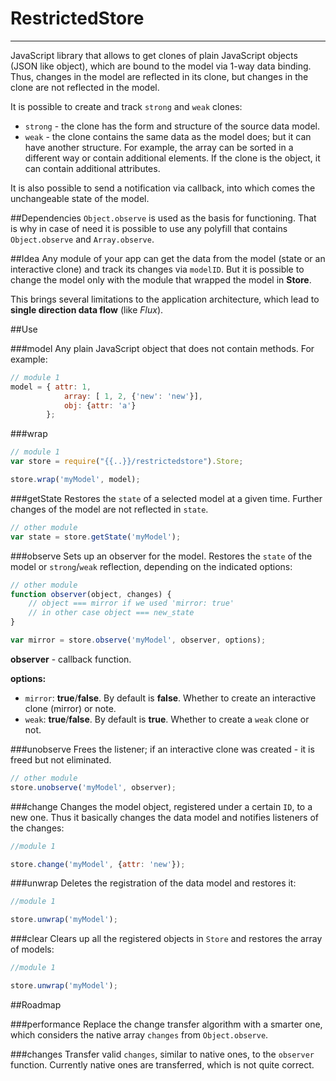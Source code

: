 # RestrictedStore
-------

JavaScript library that allows to get clones of plain JavaScript objects (JSON like object), which are bound to the model via 1-way data binding. Thus, changes in the model are reflected in its clone, but changes in the clone are not reflected in the model.

It is possible to create and track `strong` and `weak` clones:

* `strong` - the clone has the form and structure of the source data model.
* `weak`  - the clone contains the same data as the model does; but it can have another structure. For example, the array can be sorted in a different way or contain additional elements. If the clone is the object, it can contain additional attributes.

It is also possible to send a notification via callback, into which comes the unchangeable state of the model.

##Dependencies
`Object.observe` is used as the basis for functioning. That is why in case of need it is possible to use any polyfill that contains `Object.observe` and `Array.observe`.

##Idea
Any module of your app can get the data from the model (state or an interactive clone) and track its changes via `modelID`. But it is possible to change the model only with the module that wrapped the model in **Store**.

This brings several limitations to the application architecture, which lead to **single direction data flow** (like *Flux*).

##Use

###model
Any plain JavaScript object that does not contain methods. For example:

```javascript
// module 1
model = { attr: 1,
			array: [ 1, 2, {'new': 'new'}],
			obj: {attr: 'a'}
        };
```

###wrap
```javascript
// module 1
var store = require("{{..}}/restrictedstore").Store;

store.wrap('myModel', model);
```

###getState
Restores the `state` of a selected model at a given time. Further changes of the model are not reflected in `state`.
 
```javascript
// other module
var state = store.getState('myModel');
```
###observe
Sets up an observer for the model. Restores the `state` of the model or `strong`/`weak` reflection, depending on the indicated options:

```javascript
// other module
function observer(object, changes) {
	// object === mirror if we used 'mirror: true'
	// in other case object === new_state
}

var mirror = store.observe('myModel', observer, options);
``` 
**observer** - callback function.

**options:**

* `mirror`: **true**/**false**. By default is **false**. Whether to create an interactive clone (mirror) or note.
* `weak`: **true**/**false**. By default is **true**. Whether to create a `weak` clone or not.

###unobserve
Frees the listener; if an interactive clone was created - it is freed but not eliminated.

```javascript
// other module
store.unobserve('myModel', observer);
``` 

###change
Changes the model object, registered under a certain `ID`, to a new one. Thus it basically changes the data model and notifies listeners of the changes:

```javascript
//module 1

store.change('myModel', {attr: 'new'});
```

###unwrap
Deletes the registration of the data model and restores it:

```javascript
//module 1

store.unwrap('myModel');
```

###clear
Clears up all the registered objects in `Store` and restores the array of models:

```javascript
//module 1

store.unwrap('myModel');
```

##Roadmap

###performance
Replace the change transfer algorithm with a smarter one, which considers the native array `changes` from `Object.observe`. 

###changes
Transfer valid `changes`, similar to native ones, to the `observer` function. Currently native ones are transferred, which is not quite correct.